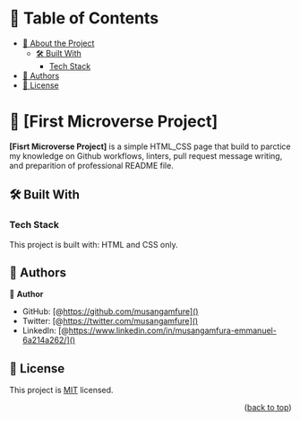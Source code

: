 
<!-- TABLE OF CONTENTS -->

# 📗 Table of Contents

- [📖 About the Project](#about-project)
  - [🛠 Built With](#built-with)
    - [Tech Stack](#tech-stack)
- [👥 Authors](#authors)
- [📝 License](#license)

<!-- PROJECT DESCRIPTION -->

# 📖 [First Microverse Project] <a name="about-project"></a>



**[Fisrt Microverse Project]** is a simple HTML_CSS page that build to parctice my knowledge on Github workflows, linters, pull request message writing, and preparition of professional README file. 

## 🛠 Built With <a name="built-with"></a>

### Tech Stack <a name="tech-stack"></a>

This project is built with:
HTML  and CSS only.


<!-- AUTHORS -->

## 👥 Authors <a name="authors"></a>


👤 **Author**

- GitHub: [@https://github.com/musangamfure]()
- Twitter: [@https://twitter.com/musangamfure]()
- LinkedIn: [@https://www.linkedin.com/in/musangamfura-emmanuel-6a214a262/]()

<!-- LICENSE -->

## 📝 License <a name="license"></a>

This project is [MIT](./LICENSE) licensed.



<p align="right">(<a href="#readme-top">back to top</a>)</p>
